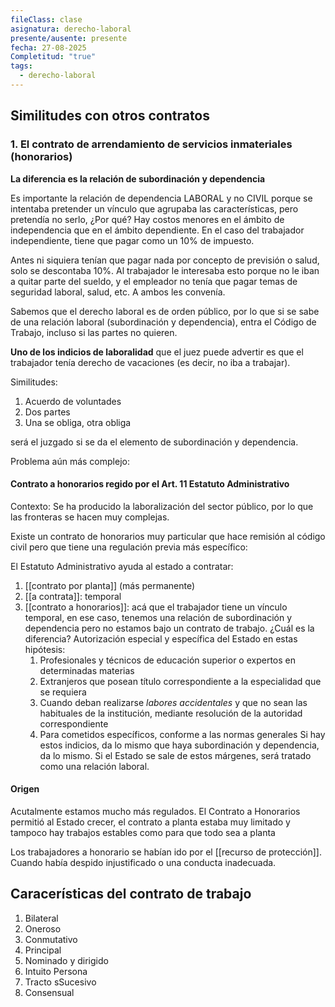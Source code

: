```yaml
---
fileClass: clase
asignatura: derecho-laboral
presente/ausente: presente
fecha: 27-08-2025
Completitud: "true"
tags:
  - derecho-laboral
---
```

## Similitudes con otros contratos 

### 1. El contrato de arrendamiento de servicios inmateriales (honorarios)

**La diferencia es la relación de subordinación y dependencia**

Es importante la relación de dependencia LABORAL y no CIVIL porque se intentaba pretender un vínculo que agrupaba las características, pero pretendía no serlo, ¿Por qué? Hay costos menores en el ámbito de independencia que en el ámbito dependiente. En el caso del trabajador independiente, tiene que pagar como un 10% de impuesto.

Antes ni siquiera tenían que pagar nada por concepto de previsión o salud, solo se descontaba 10%. Al trabajador le interesaba esto porque no le iban a quitar parte del sueldo, y el empleador no tenía que pagar temas de seguridad laboral, salud, etc. A ambos les convenía. 

Sabemos que el derecho laboral es de orden público, por lo que si se sabe de una relación laboral (subordinación y dependencia), entra el Código de Trabajo, incluso si las partes no quieren.

**Uno de los indicios de laboralidad** que el juez puede advertir es que el trabajador tenía derecho de vacaciones (es decir, no iba a trabajar). 

Similitudes:
1. Acuerdo de voluntades
2. Dos partes
3. Una se obliga, otra obliga

será el juzgado si se da el elemento de subordinación y dependencia.

Problema aún más complejo:

#### Contrato a honorarios regido por el Art. 11 Estatuto Administrativo
Contexto: Se ha producido la laboralización del sector público, por lo que las fronteras se hacen muy complejas.

Existe un contrato de honorarios muy particular que hace remisión al código civil pero que tiene una regulación previa más específico:

El Estatuto Administrativo ayuda al estado a contratar:

1. [[contrato por planta]] (más permanente)
2. [[a contrata]]:  temporal
3. [[contrato a honorarios]]: acá que el trabajador tiene un vínculo temporal, en ese caso, tenemos una relación de subordinación y dependencia pero no estamos bajo un contrato de trabajo. ¿Cuál es la diferencia? Autorización especial y específica del Estado en estas hipótesis:
	1. Profesionales y técnicos de educación superior o expertos en determinadas materias
	2. Extranjeros que posean título correspondiente a la especialidad que se requiera
	3. Cuando deban realizarse *labores accidentales* y que no sean las habituales de la institución, mediante resolución de la autoridad correspondiente
	4. Para cometidos específicos, conforme a las normas generales
	Si hay estos indicios, da lo mismo que haya subordinación y dependencia, da lo mismo. Si el Estado se sale de estos márgenes, será tratado como una relación laboral.

#### Origen
Acutalmente estamos mucho más regulados. El Contrato a Honorarios permitió al Estado crecer, el contrato a planta estaba muy limitado y tampoco hay trabajos estables como para que todo sea a planta

Los trabajadores a honorario se habían ido por el [[recurso de protección]]. Cuando había despido injustificado o una conducta inadecuada.

## Caracerísticas del contrato de trabajo
1. Bilateral
2. Oneroso
3. Conmutativo
4. Principal
5. Nominado y dirigido
6. Intuito Persona
7. Tracto sSucesivo 
8. Consensual